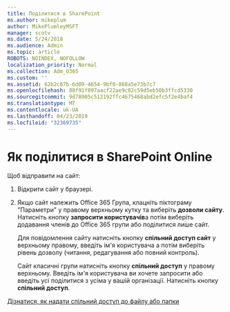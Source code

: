 ```yaml
---
title: Поділитися в SharePoint
ms.author: mikeplum
author: MikePlumleyMSFT
manager: scotv
ms.date: 5/24/2018
ms.audience: Admin
ms.topic: article
ROBOTS: NOINDEX, NOFOLLOW
localization_priority: Normal
ms.collection: Adm_O365
ms.custom: ''
ms.assetid: 62b2c87b-6d09-4654-9bf0-868a5e73b7c7
ms.openlocfilehash: 88f91f897aacf22ae9c82c59d5eb50b3ffcd5330
ms.sourcegitcommit: 9d78905c512192ffc4675468abd2efc5f2e4baf4
ms.translationtype: MT
ms.contentlocale: uk-UA
ms.lasthandoff: 04/23/2019
ms.locfileid: "32369735"
---
```

# <a name="how-to-share-in-sharepoint-online"></a>Як поділитися в SharePoint Online

Щоб відправити на сайт:
  
1. Відкрити сайт у браузері.
    
2. Якщо сайт належить Office 365 Група, клацніть піктограму "Параметри" у правому верхньому кутку та виберіть **дозволи сайту**. Натисніть кнопку **запросити користувачів**а потім виберіть додавання членів до Office 365 групи або поділитися лише сайт. 
    
    Для повідомлення сайту натисніть кнопку **спільний доступ сайт** у верхньому правому, введіть ім'я користувача а потім виберіть рівень дозволу (читання, редагування або повний контроль). 
    
    Сайт класичні групи натисніть кнопку **спільний доступ** у правому верхньому. Введіть ім'я користувача ви хочете запросити або введіть усі поділитися з усіма у вашій організації. Натисніть кнопку **спільний доступ**.
    
[Дізнатися, як надати спільний доступ до файлу або папки](https://go.microsoft.com/fwlink/?linkid=511430)
  

